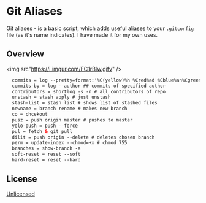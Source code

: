 # Git Aliases
Git aliases - is a basic script, which adds useful aliases to your `.gitconfig` file (as it's name indicates). I have made it for my own uses.

## Overview
<img src"https://i.imgur.com/FC1rBIw.gifv" /></a>
```xml
  commits = log --pretty=format:'%C(yellow)%h %Cred%ad %Cblue%an%Cgreen%d %Creset%s' --date=iso ## displays coloured list of commits 
  commits-by = log --author ## commits of specified author
  contributors = shortlog -s -n # all contributors of repo
  unstash = stash apply # just unstash
  stash-list = stash list # shows list of stashed files
  newname = branch rename # makes new branch
  co = chcekout
  pusz = push origin master # pushes to master
  yolo-push = push --force
  pul = fetch & git pull
  dilit = push origin --delete # deletes chosen branch
  perm = update-index --chmod=+x # chmod 755
  branches = show-branch -a
  soft-reset = reset --soft
  hard-reset = reset --hard
```

## License
[Unlicensed](LICENSE)
